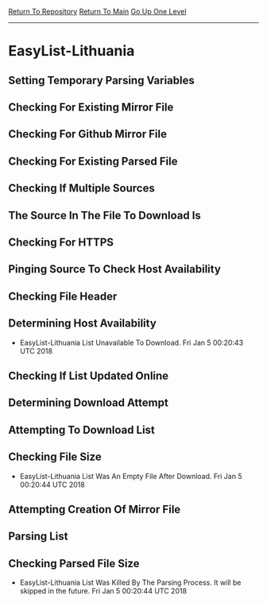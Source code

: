 [Return To Repository](https://github.com/deathbybandaid/piholeparser/)
[Return To Main](https://github.com/deathbybandaid/piholeparser/blob/master/RecentRunLogs/Mainlog.md)
[Go Up One Level](https://github.com/deathbybandaid/piholeparser/blob/master/RecentRunLogs/TopLevelScripts/30-Processing-Blacklists.md)
____________________________________
# EasyList-Lithuania
## Setting Temporary Parsing Variables
## Checking For Existing Mirror File
## Checking For Github Mirror File
## Checking For Existing Parsed File
## Checking If Multiple Sources
## The Source In The File To Download Is
## Checking For HTTPS
## Pinging Source To Check Host Availability
## Checking File Header
## Determining Host Availability
* EasyList-Lithuania List Unavailable To Download. Fri Jan 5 00:20:43 UTC 2018
## Checking If List Updated Online
## Determining Download Attempt
## Attempting To Download List
## Checking File Size
* EasyList-Lithuania List Was An Empty File After Download. Fri Jan 5 00:20:44 UTC 2018
## Attempting Creation Of Mirror File
## Parsing List
## Checking Parsed File Size
* EasyList-Lithuania List Was Killed By The Parsing Process. It will be skipped in the future. Fri Jan 5 00:20:44 UTC 2018
